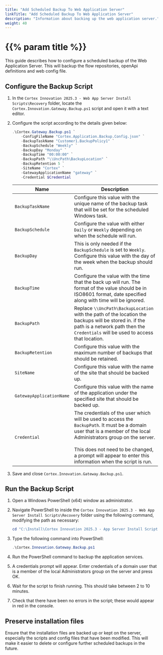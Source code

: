 ```yaml
---
title: "Add Scheduled Backup To Web Application Server"
linkTitle: "Add Scheduled Backup To Web Application Server"
description: "Information about backing up the web application server."
weight: 40
---
```


# {{% param title %}}

This guide describes how to configure a scheduled backup of the Web Application Server. This will backup the flow repositories, openApi definitions and web config file.

## Configure the Backup Script

1. In the `Cortex Innovation 2025.3 - Web App Server Install Scripts\Recovery` folder, locate the `Cortex.Innovation.Gateway.Backup.ps1` script and open it with a text editor.
1. Configure the script according to the details given below:

    ```powershell
    .\Cortex.Gateway.Backup.ps1 `
        -ConfigFileName "Cortex.Application.Backup.Config.json" `
        -BackupTaskName "Customer1.BackupPolicy1" `
        -BackupSchedule "Weekly" `
        -BackupDay "Monday" `
        -BackupTime "00:00:00" `
        -BackupPath "\\UncPath\BackupLocation" `
        -BackupRetention 5 `
        -SiteName "Cortex" `
        -GatewayApplicationName "gateway" `
        -Credential $Credential
    ```

    | Name                                           | Description |
    |------------------------------------------------|-------------|
    |`BackupTaskName`                              | Configure this value with the unique name of the backup task that will be set for the scheduled Windows task. |
    |`BackupSchedule`                                | Configure the value with either `Daily` or `Weekly` depending on when the schedule will run.|
    |`BackupDay`                                    | This is only needed if the `BackupSchedule` is set to `Weekly`. Configure this value with the day of the week when the backup should run.|
    |`BackupTime`                                   | Configure the value with the time that the back up will run. The format of the value should be in ISO8601 format, date specified along with time will be ignored. |
    |`BackupPath`                                    | Replace `\\UncPath\BackupLocation` with the path of the location the backups will be stored in. if the path is a network path then the `Credentials` will be used to access that location.|
    |`BackupRetention`                             | Configure this value with the maximum number of backups that should be retained.|
    |`SiteName`                        | Configure this value with the name of the site that should be backed up.|
    |`GatewayApplicationName`                        | Configure this value with the name of the application under the specified site that should be backed up.|
    |`Credential` | The credentials of the user which will be used to access the `BackupPath`. It must be a domain user that is a member of the local Administrators group on the server. <br /><br /> This does not need to be changed, a prompt will appear to enter this information when the script is run.|

1. Save and close `Cortex.Innovation.Gateway.Backup.ps1`.

## Run the Backup Script

1. Open a Windows PowerShell (x64) window as administrator.
1. Navigate PowerShell to inside the `Cortex Innovation 2025.3 - Web App Server Install Scripts\Recovery` folder using the following command, modifying the path as necessary:

    ```powershell
    cd "C:\Install\Cortex Innovation 2025.3 - App Server Install Scripts\Recovery"
    ```

1. Type the following command into PowerShell:

    ```powershell
    .\Cortex.Innovation.Gateway.Backup.ps1
    ```

1. Run the PowerShell command to backup the application services.
1. A credentials prompt will appear. Enter credentials of a domain user that is a member of the local Administrators group on the server and press OK.
1. Wait for the script to finish running. This should take between 2 to 10 minutes.
1. Check that there have been no errors in the script; these would appear in red in the console.

## Preserve installation files

Ensure that the installation files are backed up or kept on the server, especially the scripts and config files that have been modified. This will make it easier to delete or configure further scheduled backups in the future.